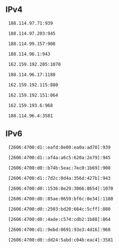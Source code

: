 ## IPv4
```
 188.114.97.71:939
```
```
 188.114.97.203:945
```
```
 188.114.99.157:908
```
```
 188.114.96.1:943
```
```
 162.159.192.205:1070
```
```
 188.114.96.17:1180
```
```
 162.159.192.115:880
```
```
 162.159.192.151:864
```
```
 162.159.193.6:968
```
```
 188.114.96.4:3581
```

## IPv6
```
 [2606:4700:d1::eafd:0e09:ea0a:ad70]:939
```
```
 [2606:4700:d1::af4a:a6c5:620a:2e79]:945
```
```
 [2606:4700:d0::b74b:5eac:7ec0:1b69]:908
```
```
 [2606:4700:d1::7d2c:0d4a:356d:427b]:943
```
```
 [2606:4700:d0::1536:8e29:3066:8654]:1070
```
```
 [2606:4700:d0::85ae:0659:bf6c:8e34]:1180
```
```
 [2606:4700:d0::2503:bd20:664c:5cff]:880
```
```
 [2606:4700:d0::4ade:c574:cdb2:1b88]:864
```
```
 [2606:4700:d1::9ebd:0691:93e3:4d16]:968
```
```
 [2606:4700:d0::dd24:5abd:c04b:eac4]:3581
```
